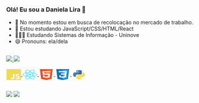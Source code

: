 ### Olá! Eu sou a Daniela Lira 👋

- 🔭 No momento estou em busca de recolocação no mercado de trabalho.
- 🌱 Estou estudando JavaScript/CSS/HTML/React
- 👨🏻‍🎓 Estudando Sistemas de Informação - Uninove
- 😄 Pronouns: ela/dela

##

<div align="30">
  <a href="https://github.com/Dannydlira">
  <img height="180em" src="https://github-readme-stats.vercel.app/api?username=Dannydlira&show_icons=true&theme=dracula&include_all_commits=true&count_private=true"/>
  <img height="180em" src="https://github-readme-stats.vercel.app/api/top-langs/?username=Dannydlira&layout=compact&langs_count=7&theme=dracula"/>
</div>  
  <div style="display: inline_block"><br>
  <img align="center" alt="Danny-Js" height="30" width="40" src="https://raw.githubusercontent.com/devicons/devicon/master/icons/javascript/javascript-plain.svg"> 
  <img align="center" alt="Danny-React" height="30" width="40" src="https://raw.githubusercontent.com/devicons/devicon/master/icons/react/react-original.svg">
  <img align="center" alt="Danny-HTML" height="30" width="40" src="https://raw.githubusercontent.com/devicons/devicon/master/icons/html5/html5-original.svg">
  <img align="center" alt="Danny-CSS" height="30" width="40" src="https://raw.githubusercontent.com/devicons/devicon/master/icons/css3/css3-original.svg">
  <img align="center" alt="Danny-Python" height="30" width="40" src="https://raw.githubusercontent.com/devicons/devicon/master/icons/python/python-original.svg">  
</div>  
  
##
  
<div>
  <a href = "mailto:dannydlira@gmail.com"><img src="https://img.shields.io/badge/-Gmail-%23333?style=for-the-badge&logo=gmail&logoColor=white" target="_blank"></a>
  <a href="https://www.linkedin.com/in/dannydlira" target="_blank"><img src="https://img.shields.io/badge/-LinkedIn-%230077B5?style=for-the-badge&logo=linkedin&logoColor=white" target="_blank"></a>   
</div>  
